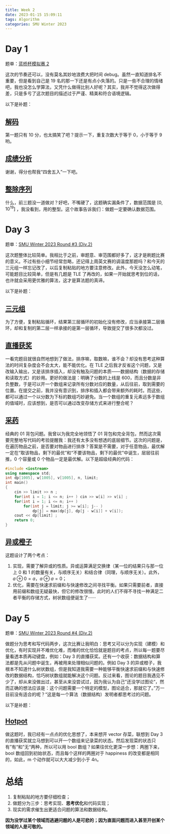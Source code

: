 ```yaml
---
title: Week 2
date: 2023-01-15 15:09:11
tags: Algorithm
categories: SMU Winter 2023
---
```

# Day 1

题单：[蓝桥杯模拟赛 2](https://www.luogu.com.cn/contest/95104#problems) 

这次的节奏还可以，没有莫名其妙地浪费大把时间 debug。虽然一直知道排名不重要，但是看到自己是 19 名的那一下还是有点小失落的。只是一些不合理的情绪吧，我也没怎么学算法，又凭什么做得比别人好呢？其实，我并不觉得这次做得差，只是多亏了这次题目的描述过于严谨、精美和符合语境逻辑。<!-- more -->

以下是补题：

## [解码](https://www.luogu.com.cn/problem/P8706) 

第一题只有 10 分，也太搞笑了吧？提示一下，重复次数大于等于 0，小于等于 9 哟。

## [成绩分析](https://www.luogu.com.cn/problem/P8717) 

谢谢，得分也帮我“四舍五入”一下吧。

## [整除序列](https://www.luogu.com.cn/problem/P8711) 

什么，前三题没一道做对？好吧，不嘴硬了，这题确实漏条件了，数据范围是 $[0,10^{19}]$ ，我没看到，用的整型。这个故事告诉我们：做题一定要确认数据范围。

# Day 3

题单：[SMU Winter 2023 Round #3 (Div.2)](https://www.luogu.com.cn/contest/96331#problems) 

这次题整体比较简单。我相比于之前，审题意、审范围都好多了，这才是刷题比赛的意义。不过有些小细节经常忽略，还记得上周英文赛的调温度那题吗？和今天的三元组一样忘记改了，以后复制粘贴的地方要注意修改。此外，今天没怎么动笔，可能题目比较简单，但是有几题是 TLE 了再改的，如果一开始就思考到位的话，也许就会采用更优雅的算法，这才是算法题的真谛。

以下是补题：

## [ 三元组](https://www.luogu.com.cn/problem/P8196) 

为了方便，复制粘贴循环，结果第三层循环的初始化没有修改，应当承接第二层循环，却和复制的第二层一样承接的是第一层循环，导致提交了很多次都没过。

## [直播获奖](https://www.luogu.com.cn/problem/P7072?) 

一看完题目就很自然地想到了做法，排序嘛，取数嘛，谁不会？却没有思考这种算法的时间复杂度会不会太大，能不能优化。在 TLE 之后我才反省这个问题，又是改输入输出，又是该排序插入，却没有触及问题的本质——数据结构（数据的存储和读取方式）的妙用。更好的做法是：明确了分数的上线是 600，而且分数是非负整数，于是可以开一个数组来记录所有分数对应的数量，从后往前，取到需要的位置。在提交之前，我并没有意识到，排序和插入都会带来额外的耗时。而这些，都可以通过一个以分数为下标的数组巧妙避免。当一个数组的重复元素远多于数组的值域时，应该想到，是否可以通过改变存储方式来进行整合呢？

## [采药](https://www.luogu.com.cn/problem/P1048?) 

经典的 01 背包问题。我曾以为我完全地领悟了 01 背包和完全背包，然而这次需要完整地写代码的考验提醒我：我还有太多没有想透的底层细节。这次的问题是，在遍历物品之前，是否要对物品进行排序？答案是不需要，对于任意物品，最优解一定在“取该物品，剩下的最优”和“不要该物品，剩下的最优”中诞生，层层往前推，0 个容量或 0 个物品一定是最优解。以下是超级经典的代码：

```cpp
#include <iostream>
using namespace std;
int dp[1005], w[1005], v[1005], n, limit;
int main()
{
    cin >> limit >> n ;
    for(int i = 1; i <= n; i++ ) cin >> w[i] >> v[i] ;
    for(int i = 1; i <= n; i++ )
        for(int j = limit; j >= w[i]; j-- ) 
            dp[j] = max(dp[j], dp[j - w[i]] + v[i]);
    cout << dp[limit] ;
    return 0;
}
```

## [异或橙子](https://www.luogu.com.cn/problem/P6225) 

这题设计了两个考点：

1. 实现，需要了解异或的性质。异或运算满足交换律（某一位的结果只与那一位上 0 和 1 的数量有关，与顺序无关）和结合律（同理，与顺序无关）。此外， $a\oplus0=a$，$a\oplus a=0$；
2. 优化，需要在快速求前缀和与快速修改之间寻找平衡。如果只需要前者，直接用前缀和数组无疑最快，但它的修改很慢。此时的人们不得不寻找一种满足二者平衡的存储方式，树状数组便诞生了······

# Day 5

题单：[SMU Winter 2023 Round #4 (Div.2)](https://codeforces.com/group/L9GOcnr1dm/contest/420350) 

做题分为思考和写代码两步，这次比赛让我明白：思考又可以分为实现（建模）和优化，有时实现并不难优化难，而难的优化恰恰就是题目的考点，所以每一题要尽量看透本质再动键盘，例如：Day 3 的直播获奖。还有一个收获：数据结构和算法都是先从问题中诞生，再被用来处理相似问题的。例如 Day 3 的异或橙子，我根本不知道什么树状数组，但是我知道我需要一种能够平衡快速求前缀和与快速修改的数据结构，恰巧树状数组就能解决这个问题。反过来看，图论的题目我遇见不少了，却从来没做出过，甚至从来没尝试过，因为我认为自己”还没学过图论“，然而正确的想法应该是：这个问题需要一个特定的模型，图论适合，那就它了。”万一目前没有适合的呢？“这是每一个算法（数据结构）发明者都思考过的问题。

以下是补题：

## [Hotpot](https://codeforces.com/group/L9GOcnr1dm/contest/420350/problem/B) 

做这题时，我已经有一点点的优化思想了，本来想开 vector 存菜，联想到 Day 3 的直播获奖就立马想到可以开一个数组来记录菜的状态。然后发现菜的状态只有”有“和”无“两种，所以可以用 bool 数组？如果往优化更深一步想：两圈下来，bool 数组回到初始状态，而且每个这样的两圈对于 happiness 的改变都是相同的，如此，m 个动作就可以大大减少到小于 4n。

# 总结

1. 复制粘贴的地方要仔细检查；
2. 做题分为三步：思考实现、**思考优化**和代码实现；
3. 现实的需求催生出更适合问题的算法和数据结构。

**因为没学过某个领域而逃避问题的人是可悲的；因为直面问题而进入甚至开创某个领域的人是可敬的。**